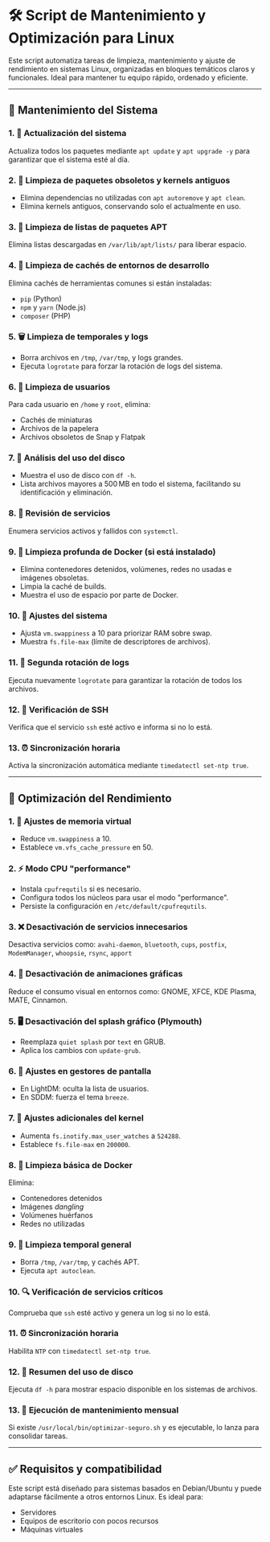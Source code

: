 # 🛠️ Script de Mantenimiento y Optimización para Linux

Este script automatiza tareas de limpieza, mantenimiento y ajuste de rendimiento en sistemas Linux, organizadas en bloques temáticos claros y funcionales. Ideal para mantener tu equipo rápido, ordenado y eficiente.

---

## 🧼 Mantenimiento del Sistema

### 1. 🔄 Actualización del sistema

Actualiza todos los paquetes mediante `apt update` y `apt upgrade -y` para garantizar que el sistema esté al día.

### 2. 🧹 Limpieza de paquetes obsoletos y kernels antiguos

* Elimina dependencias no utilizadas con `apt autoremove` y `apt clean`.
* Elimina kernels antiguos, conservando solo el actualmente en uso.

### 3. 🧾 Limpieza de listas de paquetes APT

Elimina listas descargadas en `/var/lib/apt/lists/` para liberar espacio.

### 4. 🧠 Limpieza de cachés de entornos de desarrollo

Elimina cachés de herramientas comunes si están instaladas:

* `pip` (Python)
* `npm` y `yarn` (Node.js)
* `composer` (PHP)

### 5. 🗑️ Limpieza de temporales y logs

* Borra archivos en `/tmp`, `/var/tmp`, y logs grandes.
* Ejecuta `logrotate` para forzar la rotación de logs del sistema.

### 6. 👤 Limpieza de usuarios

Para cada usuario en `/home` y `root`, elimina:

* Cachés de miniaturas
* Archivos de la papelera
* Archivos obsoletos de Snap y Flatpak

### 7. 💽 Análisis del uso del disco

* Muestra el uso de disco con `df -h`.
* Lista archivos mayores a 500 MB en todo el sistema, facilitando su identificación y eliminación.

### 8. 🧯 Revisión de servicios

Enumera servicios activos y fallidos con `systemctl`.

### 9. 🐳 Limpieza profunda de Docker (si está instalado)

* Elimina contenedores detenidos, volúmenes, redes no usadas e imágenes obsoletas.
* Limpia la caché de builds.
* Muestra el uso de espacio por parte de Docker.

### 10. 🧬 Ajustes del sistema

* Ajusta `vm.swappiness` a 10 para priorizar RAM sobre swap.
* Muestra `fs.file-max` (límite de descriptores de archivos).

### 11. 🔁 Segunda rotación de logs

Ejecuta nuevamente `logrotate` para garantizar la rotación de todos los archivos.

### 12. 🔐 Verificación de SSH

Verifica que el servicio `ssh` esté activo e informa si no lo está.

### 13. ⏰ Sincronización horaria

Activa la sincronización automática mediante `timedatectl set-ntp true`.

---

## 🚀 Optimización del Rendimiento

### 1. 🧠 Ajustes de memoria virtual

* Reduce `vm.swappiness` a 10.
* Establece `vm.vfs_cache_pressure` en 50.

### 2. ⚡ Modo CPU "performance"

* Instala `cpufrequtils` si es necesario.
* Configura todos los núcleos para usar el modo "performance".
* Persiste la configuración en `/etc/default/cpufrequtils`.

### 3. ❌ Desactivación de servicios innecesarios

Desactiva servicios como:
`avahi-daemon`, `bluetooth`, `cups`, `postfix`, `ModemManager`, `whoopsie`, `rsync`, `apport`

### 4. 🎨 Desactivación de animaciones gráficas

Reduce el consumo visual en entornos como:
GNOME, XFCE, KDE Plasma, MATE, Cinnamon.

### 5. 🖥️ Desactivación del splash gráfico (Plymouth)

* Reemplaza `quiet splash` por `text` en GRUB.
* Aplica los cambios con `update-grub`.

### 6. 🔐 Ajustes en gestores de pantalla

* En LightDM: oculta la lista de usuarios.
* En SDDM: fuerza el tema `breeze`.

### 7. 🧬 Ajustes adicionales del kernel

* Aumenta `fs.inotify.max_user_watches` a `524288`.
* Establece `fs.file-max` en `200000`.

### 8. 🐳 Limpieza básica de Docker

Elimina:

* Contenedores detenidos
* Imágenes *dangling*
* Volúmenes huérfanos
* Redes no utilizadas

### 9. 🧹 Limpieza temporal general

* Borra `/tmp`, `/var/tmp`, y cachés APT.
* Ejecuta `apt autoclean`.

### 10. 🔍 Verificación de servicios críticos

Comprueba que `ssh` esté activo y genera un log si no lo está.

### 11. ⏰ Sincronización horaria

Habilita `NTP` con `timedatectl set-ntp true`.

### 12. 💽 Resumen del uso de disco

Ejecuta `df -h` para mostrar espacio disponible en los sistemas de archivos.

### 13. 🔁 Ejecución de mantenimiento mensual

Si existe `/usr/local/bin/optimizar-seguro.sh` y es ejecutable, lo lanza para consolidar tareas.

---

## ✅ Requisitos y compatibilidad

Este script está diseñado para sistemas basados en Debian/Ubuntu y puede adaptarse fácilmente a otros entornos Linux. Es ideal para:

* Servidores
* Equipos de escritorio con pocos recursos
* Máquinas virtuales
